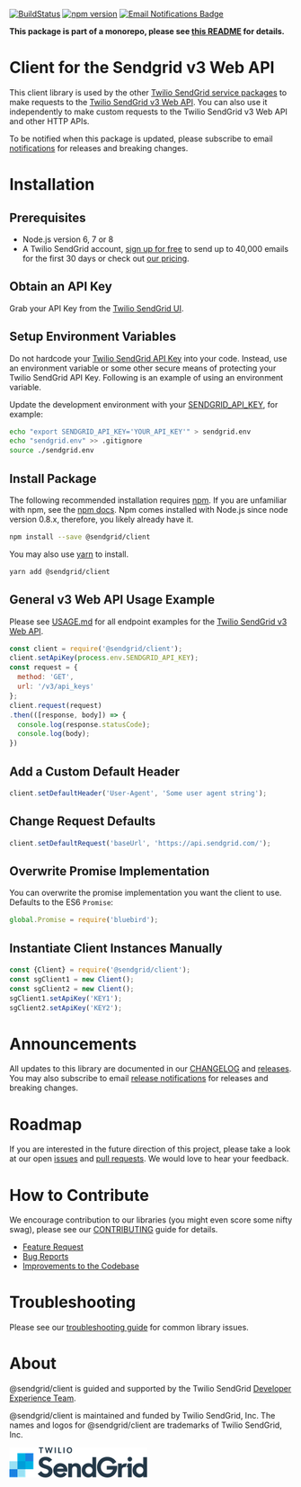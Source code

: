 [![BuildStatus](https://travis-ci.org/sendgrid/sendgrid-nodejs.svg?branch=master)](https://travis-ci.org/sendgrid/sendgrid-nodejs)
[![npm version](https://badge.fury.io/js/%40sendgrid%2Fclient.svg)](https://www.npmjs.com/org/sendgrid)
[![Email Notifications Badge](https://dx.sendgrid.com/badge/nodejs)](https://dx.sendgrid.com/newsletter/nodejs)

**This package is part of a monorepo, please see [this README](https://github.com/sendgrid/sendgrid-nodejs/blob/master/README.md) for details.**

# Client for the Sendgrid v3 Web API
This client library is used by the other [Twilio SendGrid service packages](https://www.npmjs.com/org/sendgrid) to make requests to the [Twilio SendGrid v3 Web API](https://sendgrid.com/docs/API_Reference/api_v3.html). You can also use it independently to make custom requests to the Twilio SendGrid v3 Web API and other HTTP APIs.

To be notified when this package is updated, please subscribe to email [notifications](https://dx.sendgrid.com/newsletter/nodejs) for releases and breaking changes.

# Installation

## Prerequisites

- Node.js version 6, 7 or 8
- A Twilio SendGrid account, [sign up for free](https://sendgrid.com/free?source=sendgrid-nodejs) to send up to 40,000 emails for the first 30 days or check out [our pricing](https://sendgrid.com/pricing?source=sendgrid-nodejs).

## Obtain an API Key

Grab your API Key from the [Twilio SendGrid UI](https://app.sendgrid.com/settings/api_keys).

## Setup Environment Variables

Do not hardcode your [Twilio SendGrid API Key](https://app.sendgrid.com/settings/api_keys) into your code. Instead, use an environment variable or some other secure means of protecting your Twilio SendGrid API Key. Following is an example of using an environment variable.

Update the development environment with your [SENDGRID_API_KEY](https://app.sendgrid.com/settings/api_keys), for example:

```bash
echo "export SENDGRID_API_KEY='YOUR_API_KEY'" > sendgrid.env
echo "sendgrid.env" >> .gitignore
source ./sendgrid.env
```

## Install Package

The following recommended installation requires [npm](https://npmjs.org/). If you are unfamiliar with npm, see the [npm docs](https://npmjs.org/doc/). Npm comes installed with Node.js since node version 0.8.x, therefore, you likely already have it.

```sh
npm install --save @sendgrid/client
```

You may also use [yarn](https://yarnpkg.com/en/) to install.

```sh
yarn add @sendgrid/client
```

<a name="general"></a>
## General v3 Web API Usage Example

Please see [USAGE.md](https://github.com/sendgrid/sendgrid-nodejs/blob/master/packages/client/USAGE.md) for all endpoint examples for the [Twilio SendGrid v3 Web API](https://sendgrid.com/docs/API_Reference/api_v3.html).

```js
const client = require('@sendgrid/client');
client.setApiKey(process.env.SENDGRID_API_KEY);
const request = {
  method: 'GET',
  url: '/v3/api_keys'
};
client.request(request)
.then(([response, body]) => {
  console.log(response.statusCode);
  console.log(body);
})
```

## Add a Custom Default Header
```js
client.setDefaultHeader('User-Agent', 'Some user agent string');
```

## Change Request Defaults
```js
client.setDefaultRequest('baseUrl', 'https://api.sendgrid.com/');
```

## Overwrite Promise Implementation
You can overwrite the promise implementation you want the client to use. Defaults to the ES6 `Promise`:

```js
global.Promise = require('bluebird');
```

## Instantiate Client Instances Manually
```js
const {Client} = require('@sendgrid/client');
const sgClient1 = new Client();
const sgClient2 = new Client();
sgClient1.setApiKey('KEY1');
sgClient2.setApiKey('KEY2');
```

<a name="announcements"></a>
# Announcements

All updates to this library are documented in our [CHANGELOG](https://github.com/sendgrid/sendgrid-nodejs/blob/master/CHANGELOG.md) and [releases](https://github.com/sendgrid/sendgrid-nodejs/releases). You may also subscribe to email [release notifications](https://dx.sendgrid.com/newsletter/nodejs) for releases and breaking changes.

<a name="roadmap"></a>
# Roadmap

If you are interested in the future direction of this project, please take a look at our open [issues](https://github.com/sendgrid/sendgrid-nodejs/issues) and [pull requests](https://github.com/sendgrid/sendgrid-nodejs/pulls). We would love to hear your feedback.

<a name="contribute"></a>
# How to Contribute

We encourage contribution to our libraries (you might even score some nifty swag), please see our [CONTRIBUTING](https://github.com/sendgrid/sendgrid-nodejs/blob/master/CONTRIBUTING.md) guide for details.

* [Feature Request](https://github.com/sendgrid/sendgrid-nodejs/tree/master/CONTRIBUTING.md#feature-request)
* [Bug Reports](https://github.com/sendgrid/sendgrid-nodejs/tree/master/CONTRIBUTING.md#submit-a-bug-report)
* [Improvements to the Codebase](https://github.com/sendgrid/sendgrid-nodejs/tree/master/CONTRIBUTING.md#improvements-to-the-codebase)

<a name="troubleshooting"></a>
# Troubleshooting

Please see our [troubleshooting guide](https://github.com/sendgrid/sendgrid-nodejs/blob/master/TROUBLESHOOTING.md) for common library issues.

<a name="about"></a>
# About

@sendgrid/client is guided and supported by the Twilio SendGrid [Developer Experience Team](mailto:dx@sendgrid.com).

@sendgrid/client is maintained and funded by Twilio SendGrid, Inc. The names and logos for @sendgrid/client are trademarks of Twilio SendGrid, Inc.

![Twilio SendGrid Logo](https://github.com/sendgrid/sendgrid-python/raw/master/twilio_sendgrid_logo.png)
